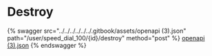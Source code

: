 # Destroy

{% swagger src="../../../../../../.gitbook/assets/openapi (3).json" path="/user/speed_dial_100/{id}/destroy" method="post" %}
[openapi (3).json](<../../../../../../.gitbook/assets/openapi (3).json>)
{% endswagger %}
